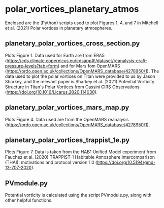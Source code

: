 # polar_vortices_planetary_atmos
Enclosed are the (Python) scripts used to plot Figures 1, 4, and 7 in Mitchell et al. (2021) Polar vortices in planetary atmospheres.

## planetary_polar_vortices_cross_section.py
Plots Figure 1. Data used for Earth are from ERA5 (https://cds.climate.copernicus.eu/cdsapp#!/dataset/reanalysis-era5-pressure-levels?tab=form) and for Mars fom OpenMARS (https://ordo.open.ac.uk/collections/OpenMARS_database/4278950/1). The data used to plot the polar vortices on Titan were provided to us by Jason Sharkey, and the relevant paper is Sharkey et al. (2021) Potential Vorticity Structure in Titan's Polar Vortices from Cassini CIRS Observations (https://doi.org/10.1016/j.icarus.2020.114030).

## planetary_polar_vortices_mars_map.py
Plots Figure 4. Data used are from the OpenMARS reanalysis (https://ordo.open.ac.uk/collections/OpenMARS_database/4278950/1).

## planetary_polar_vortices_trappist_1e.py
Plots Figure 7. Data is taken from the HAB1 Unified Model experiment from Fauchez et al. (2020) TRAPPIST-1 Habitable Atmosphere Intercomparison (THAI): motivations and protocol version 1.0 (https://doi.org/10.5194/gmd-13-707-2020).

## PVmodule.py
Potential vorticity is calculated using the script PVmodule.py, along with other helpful functions.

